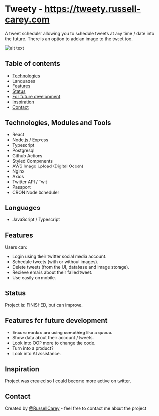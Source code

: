 # Tweety - https://tweety.russell-carey.com

A tweet scheduler allowing you to schedule tweets at any time / date into the future. There is an option to add an image to the tweet too.

![alt text](https://github.com/RussellCarey/Tweety/blob/690ffb3156c721752fef71ad989f850f3db778d3/screenshot_1.png)

## Table of contents

- [Technologies](#technologies)
- [Languages](#languages)
- [Features](#features)
- [Status](#status)
- [For future development](#features-for-future-development)
- [Inspiration](#inspiration)
- [Contact](#contact)

## Technologies, Modules and Tools

- React
- Node.js / Express
- Typescript
- Postgresql
- Github Actions
- Styled Components
- AWS Image Upload (Digital Ocean)
- Nginx
- Axios
- Twitter API / Twit
- Passport
- CRON Node Scheduler

## Languages

- JavaScript / Typescript

## Features

Users can:

- Login using their twitter social media account.
- Schedule tweets (with or without images).
- Delete tweets (from the UI, database and image storage).
- Recieve emails about their failed tweet.
- Use easily on mobile.

## Status

Project is: FINISHED, but can improve.

## Features for future development

- Ensure modals are using something like a queue.
- Show data about their account / tweets.
- Look into OOP more to change the code.
- Turn into a product?
- Look into AI assistance.

## Inspiration

Project was created so I could become more active on twitter.

## Contact

Created by [@RussellCarey](https://twitter.com/russellcareyy) - feel free to contact me about the project
